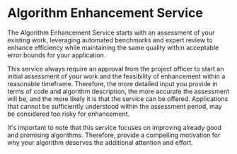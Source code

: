 # Algorithm Enhancement Service

The Algorithm Enhancement Service starts with an assessment of your existing work, leveraging automated benchmarks and expert review
to enhance efficiency while maintaining the same quality within acceptable error bounds for your application.

This service always require an approval from the project officer to start an initial assessment of your work and the
feasibility of enhancement within a reasonable timeframe. Therefore, the more detailed input you provide in terms of code and
algorithm description, the more accurate the assessment will be, and the more likely it is that the service can be offered.
Applications that cannot be sufficiently understood within the assessment period, may be considered too risky for enhancement.

It's important to note that this service focuses on improving already good and promising algorithms. Therefore, provide
a compelling motivation for why your algorithm deserves the additional attention and effort.
